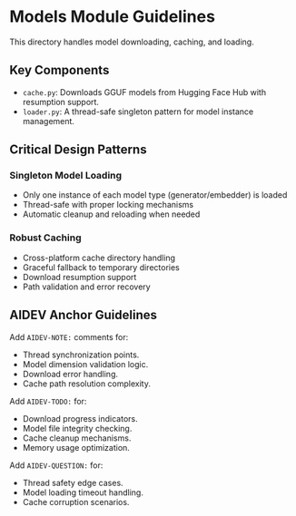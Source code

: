 # Models Module Guidelines

This directory handles model downloading, caching, and loading.

## Key Components

- `cache.py`: Downloads GGUF models from Hugging Face Hub with resumption support.
- `loader.py`: A thread-safe singleton pattern for model instance management.

## Critical Design Patterns

### Singleton Model Loading
- Only one instance of each model type (generator/embedder) is loaded
- Thread-safe with proper locking mechanisms
- Automatic cleanup and reloading when needed

### Robust Caching
- Cross-platform cache directory handling
- Graceful fallback to temporary directories
- Download resumption support
- Path validation and error recovery

## AIDEV Anchor Guidelines

Add `AIDEV-NOTE:` comments for:
- Thread synchronization points.
- Model dimension validation logic.
- Download error handling.
- Cache path resolution complexity.

Add `AIDEV-TODO:` for:
- Download progress indicators.
- Model file integrity checking.
- Cache cleanup mechanisms.
- Memory usage optimization.

Add `AIDEV-QUESTION:` for:
- Thread safety edge cases.
- Model loading timeout handling.
- Cache corruption scenarios.
